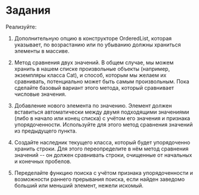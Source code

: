 # Задания

Реализуйте:

1. Дополнительную опцию в конструкторе OrderedList, которая указывает, по возрастанию или по убыванию должны храниться элементы в массиве.

2. Метод сравнения двух значений. В общем случае, мы можем хранить в нашем списке произвольные объекты (например, экземпляры класса Cat), и способ, которым мы желаем их сравнивать, потенциально может быть самым произвольным. Пока сделайте базовый вариант этого метода, который сравнивает числовые значения.

2. Добавление нового элемента по значению. Элемент должен вставиться автоматически между двумя подходящими значениями (либо в начало или конец списка) с учётом его значения и признака упорядоченности. Используйте для этого метод сравнения значений из предыдущего пункта.

3. Создайте наследник текущего класса, который будет упорядоченно хранить строки. Для этого переопределите в нём метод сравнения значений -- он должен сравнивать строки, очищенные от начальных и конечных пробелов.

4. Переделайте функцию поиска с учётом признака упорядоченности и возможности раннего прерывания поиска, если найден заведомо больший или меньший элемент, нежели искомый.